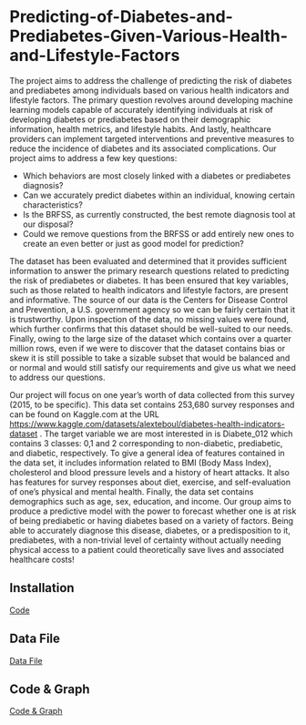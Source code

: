# Predicting-of-Diabetes-and-Prediabetes-Given-Various-Health-and-Lifestyle-Factors
The project aims to address the challenge of predicting the risk of diabetes and prediabetes among individuals based on various health indicators and lifestyle factors. The primary question revolves around developing machine learning models capable of accurately identifying individuals at risk of developing diabetes or prediabetes based on their demographic information, health metrics, and lifestyle habits. And lastly, healthcare providers can implement targeted interventions and preventive measures to reduce the incidence of diabetes and its associated complications. Our project aims to address a few key questions:

* Which behaviors are most closely linked with a diabetes or prediabetes diagnosis?
* Can we accurately predict diabetes within an individual, knowing certain characteristics?
* Is the BRFSS, as currently constructed, the best remote diagnosis tool at our disposal?
* Could we remove questions from the BRFSS or add entirely new ones to create an even better or just as good model for prediction?

The dataset has been evaluated and determined that it provides sufficient information to answer the primary research questions related to predicting the risk of prediabetes or diabetes. It has been ensured that key variables, such as those related to health indicators and lifestyle factors, are present and informative. The source of our data is the Centers for Disease Control and Prevention, a U.S. government agency so we can be fairly certain that it is trustworthy. Upon inspection of the data, no missing values were found, which further confirms that this dataset should be well-suited to our needs. Finally, owing to the large size of the dataset which contains over a quarter million rows, even if we were to discover that the dataset contains bias or skew it is still possible to take a sizable subset that would be balanced and or normal and would still satisfy our requirements and give us what we need to address our questions.

Our project will focus on one year’s worth of data collected from this survey (2015, to be specific). This data set contains 253,680 survey responses and can be found on Kaggle.com at the URL https://www.kaggle.com/datasets/alexteboul/diabetes-health-indicators-dataset .  The target variable we are most interested in is Diabete_012 which contains 3 classes: 0,1 and 2 corresponding to non-diabetic, prediabetic, and diabetic, respectively.
To give a general idea of features contained in the data set, it includes information related to BMI (Body Mass Index), cholesterol and blood pressure levels and a history of heart attacks. It also has features for survey responses about diet, exercise, and self-evaluation of one’s physical and mental health. Finally, the data set contains demographics such as age, sex, education, and income.
Our group aims to produce a predictive model with the power to forecast whether one is at risk of being prediabetic or having diabetes based on a variety of factors. Being able to accurately diagnose this disease, diabetes, or a predisposition to it, prediabetes, with a non-trivial level of certainty without actually needing physical access to a patient could theoretically save lives and associated healthcare costs!




## Installation
[Code](https://github.com/usamara/Predicting-of-Diabetes-and-Prediabetes-Given-Various-Health-and-Lifestyle-Factors/blob/main/Installation.ipynb)

## Data File
[Data File](https://github.com/usamara/Predicting-of-Diabetes-and-Prediabetes-Given-Various-Health-and-Lifestyle-Factors/blob/main/diabetes_012_health_indicators_BRFSS2015.csv)

## Code & Graph
[Code & Graph](https://github.com/usamara/Predicting-of-Diabetes-and-Prediabetes-Given-Various-Health-and-Lifestyle-Factors/blob/main/Milestone4_AngelSamantaVenkatakrishnan_Notebook.ipynb)
